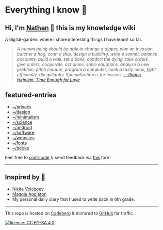 # Everything I know 🌱

## Hi, I'm [Nathan](https://polarhive.ml/) 👋 this is my knowledge wiki

A digital-garden: where I share interesting things I have learnt so far.

> *A human being should be able to change a diaper, plan an invasion, butcher a hog, conn a ship, design a building, write a sonnet, balance accounts, build a wall, set a bone, comfort the dying, take orders, give orders, cooperate, act alone, solve equations, analyse a new problem, pitch manure, program a computer, cook a tasty meal, fight efficiently, die gallantly. Specialization is for insects. [— Robert Heinlein, Time Enough for Love](https://en.m.wikipedia.org/wiki/Competent_man)*

## featured-entries

- [~/privacy](tech/privacy.md)
- [~/design](design)
- [~/minimalism](lifestyle/minimalism.md)
- [~/science](science)
- [~/android](tech/android.md)
- [~/software](tech/software.md)
- [~/websites](tech/websites.md)
- [~/fonts](design/fonts.md)
- [~/books](books)

Feel free to [contribute](mailto:polarhive@riseup.net?subject=garden-entry) // send feedback via [this](https://polarhive.ml/contact/) form

---

## Inspired by 👀

- [Nikita Voloboev](https://wiki.nikitavoloboev.xyz/)
- [Maggie Appleton](https://maggieappleton.com/garden)
- My personal daily diary that I used to write back in 6th grade.

---
This repo is hosted on [Codeberg](https://polarhive.ml/knowledge) & mirrored to [GitHub](https://polarhive.ml/github) for traffic.

[![license: CC BY-SA 4.0](https://polarhive.ml/assets/badges/cc-by-sa-4.svg)](https://creativecommons.org/licenses/by-sa/4.0/)
